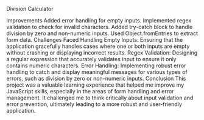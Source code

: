 Division Calculator

Improvements
Added error handling for empty inputs.
Implemented regex validation to check for invalid characters.
Added try-catch block to handle division by zero and non-numeric inputs.
Used Object.fromEntries to extract form data.
Challenges Faced
Handling Empty Inputs: Ensuring that the application gracefully handles cases where one or both inputs are empty without crashing or displaying incorrect results.
Regex Validation: Designing a regular expression that accurately validates input to ensure it only contains numeric characters.
Error Handling: Implementing robust error handling to catch and display meaningful messages for various types of errors, such as division by zero or non-numeric inputs.
Conclusion
This project was a valuable learning experience that helped me improve my JavaScript skills, especially in the areas of form handling and error management. It challenged me to think critically about input validation and error prevention, ultimately leading to a more robust and user-friendly application.
